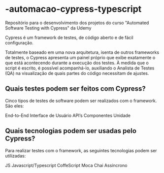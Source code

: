 # -automacao-cypress-typescript
Repositório para o desenvolvimento dos projetos do curso "Automated Software Testing with Cypress" da Udemy


Cypress é um framework de testes, de código aberto e de fácil configuração.

Totalmente baseado em uma nova arquitetura, isenta de outros frameworks de testes, o Cypress apresenta um painel próprio que exibe exatamente o que está acontecendo durante a execução dos testes. À medida que o script é escrito, é possível acompanhá-lo, auxiliando o Analista de Testes (QA) na visualização de quais partes do código necessitam de ajustes.

## Quais testes podem ser feitos com Cypress?
Cinco tipos de testes de software podem ser realizados com o framework. São eles:

End-to-End
Interface de Usuário
API’s
Componentes
Unidade

## Quais tecnologias podem ser usadas pelo Cypress?
Para realizar testes com o framework, as seguintes tecnologias podem ser utilizadas:

JS
Javascript/Typescript
CoffeScript
Moca
Chai
Assíncrono
